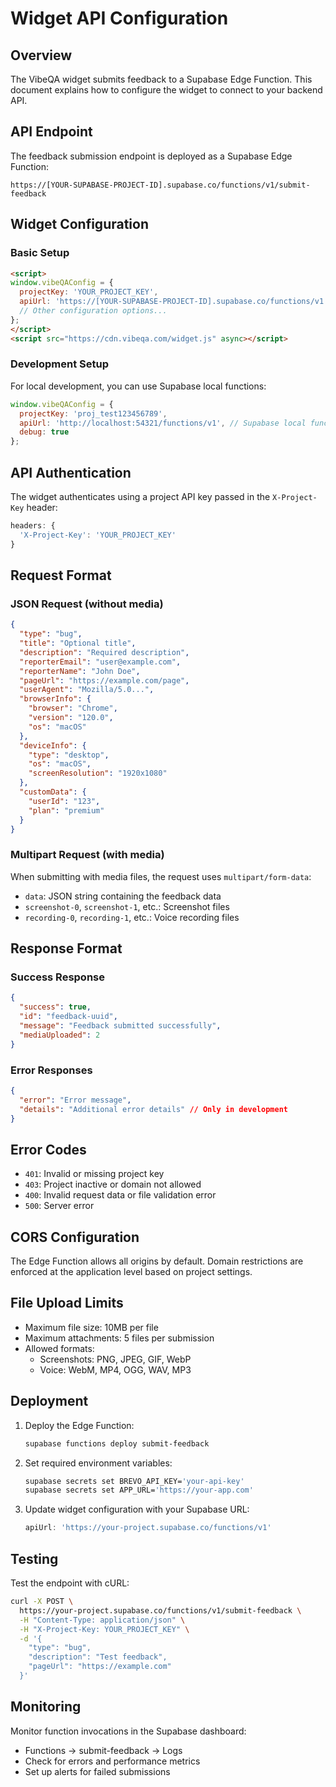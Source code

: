 # Widget API Configuration

## Overview

The VibeQA widget submits feedback to a Supabase Edge Function. This document explains how to configure the widget to connect to your backend API.

## API Endpoint

The feedback submission endpoint is deployed as a Supabase Edge Function:

```
https://[YOUR-SUPABASE-PROJECT-ID].supabase.co/functions/v1/submit-feedback
```

## Widget Configuration

### Basic Setup

```html
<script>
window.vibeQAConfig = {
  projectKey: 'YOUR_PROJECT_KEY',
  apiUrl: 'https://[YOUR-SUPABASE-PROJECT-ID].supabase.co/functions/v1',
  // Other configuration options...
};
</script>
<script src="https://cdn.vibeqa.com/widget.js" async></script>
```

### Development Setup

For local development, you can use Supabase local functions:

```javascript
window.vibeQAConfig = {
  projectKey: 'proj_test123456789',
  apiUrl: 'http://localhost:54321/functions/v1', // Supabase local functions URL
  debug: true
};
```

## API Authentication

The widget authenticates using a project API key passed in the `X-Project-Key` header:

```javascript
headers: {
  'X-Project-Key': 'YOUR_PROJECT_KEY'
}
```

## Request Format

### JSON Request (without media)

```json
{
  "type": "bug",
  "title": "Optional title",
  "description": "Required description",
  "reporterEmail": "user@example.com",
  "reporterName": "John Doe",
  "pageUrl": "https://example.com/page",
  "userAgent": "Mozilla/5.0...",
  "browserInfo": {
    "browser": "Chrome",
    "version": "120.0",
    "os": "macOS"
  },
  "deviceInfo": {
    "type": "desktop",
    "os": "macOS",
    "screenResolution": "1920x1080"
  },
  "customData": {
    "userId": "123",
    "plan": "premium"
  }
}
```

### Multipart Request (with media)

When submitting with media files, the request uses `multipart/form-data`:

- `data`: JSON string containing the feedback data
- `screenshot-0`, `screenshot-1`, etc.: Screenshot files
- `recording-0`, `recording-1`, etc.: Voice recording files

## Response Format

### Success Response

```json
{
  "success": true,
  "id": "feedback-uuid",
  "message": "Feedback submitted successfully",
  "mediaUploaded": 2
}
```

### Error Responses

```json
{
  "error": "Error message",
  "details": "Additional error details" // Only in development
}
```

## Error Codes

- `401`: Invalid or missing project key
- `403`: Project inactive or domain not allowed
- `400`: Invalid request data or file validation error
- `500`: Server error

## CORS Configuration

The Edge Function allows all origins by default. Domain restrictions are enforced at the application level based on project settings.

## File Upload Limits

- Maximum file size: 10MB per file
- Maximum attachments: 5 files per submission
- Allowed formats:
  - Screenshots: PNG, JPEG, GIF, WebP
  - Voice: WebM, MP4, OGG, WAV, MP3

## Deployment

1. Deploy the Edge Function:
   ```bash
   supabase functions deploy submit-feedback
   ```

2. Set required environment variables:
   ```bash
   supabase secrets set BREVO_API_KEY='your-api-key'
   supabase secrets set APP_URL='https://your-app.com'
   ```

3. Update widget configuration with your Supabase URL:
   ```javascript
   apiUrl: 'https://your-project.supabase.co/functions/v1'
   ```

## Testing

Test the endpoint with cURL:

```bash
curl -X POST \
  https://your-project.supabase.co/functions/v1/submit-feedback \
  -H "Content-Type: application/json" \
  -H "X-Project-Key: YOUR_PROJECT_KEY" \
  -d '{
    "type": "bug",
    "description": "Test feedback",
    "pageUrl": "https://example.com"
  }'
```

## Monitoring

Monitor function invocations in the Supabase dashboard:
- Functions → submit-feedback → Logs
- Check for errors and performance metrics
- Set up alerts for failed submissions